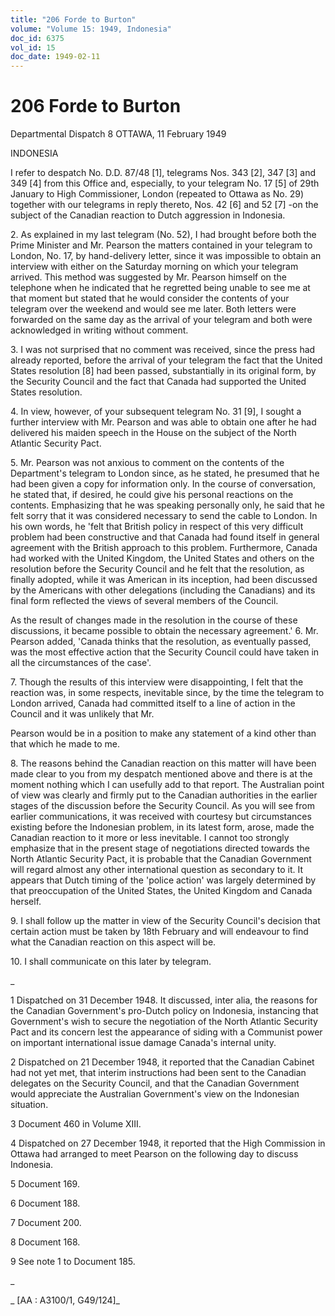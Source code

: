 ```yaml
---
title: "206 Forde to Burton"
volume: "Volume 15: 1949, Indonesia"
doc_id: 6375
vol_id: 15
doc_date: 1949-02-11
---
```


# 206 Forde to Burton

Departmental Dispatch 8 OTTAWA, 11 February 1949

INDONESIA

I refer to despatch No. D.D. 87/48 [1], telegrams Nos. 343 [2], 347 [3] and 349 [4] from this Office and, especially, to your telegram No. 17 [5] of 29th January to High Commissioner, London (repeated to Ottawa as No. 29) together with our telegrams in reply thereto, Nos. 42 [6] and 52 [7] -on the subject of the Canadian reaction to Dutch aggression in Indonesia.

2\. As explained in my last telegram (No. 52), I had brought before both the Prime Minister and Mr. Pearson the matters contained in your telegram to London, No. 17, by hand-delivery letter, since it was impossible to obtain an interview with either on the Saturday morning on which your telegram arrived. This method was suggested by Mr. Pearson himself on the telephone when he indicated that he regretted being unable to see me at that moment but stated that he would consider the contents of your telegram over the weekend and would see me later. Both letters were forwarded on the same day as the arrival of your telegram and both were acknowledged in writing without comment.

3\. I was not surprised that no comment was received, since the press had already reported, before the arrival of your telegram the fact that the United States resolution [8] had been passed, substantially in its original form, by the Security Council and the fact that Canada had supported the United States resolution.

4\. In view, however, of your subsequent telegram No. 31 [9], I sought a further interview with Mr. Pearson and was able to obtain one after he had delivered his maiden speech in the House on the subject of the North Atlantic Security Pact.

5\. Mr. Pearson was not anxious to comment on the contents of the Department's telegram to London since, as he stated, he presumed that he had been given a copy for information only. In the course of conversation, he stated that, if desired, he could give his personal reactions on the contents. Emphasizing that he was speaking personally only, he said that he felt sorry that it was considered necessary to send the cable to London. In his own words, he 'felt that British policy in respect of this very difficult problem had been constructive and that Canada had found itself in general agreement with the British approach to this problem. Furthermore, Canada had worked with the United Kingdom, the United States and others on the resolution before the Security Council and he felt that the resolution, as finally adopted, while it was American in its inception, had been discussed by the Americans with other delegations (including the Canadians) and its final form reflected the views of several members of the Council.

As the result of changes made in the resolution in the course of these discussions, it became possible to obtain the necessary agreement.' 6. Mr. Pearson added, 'Canada thinks that the resolution, as eventually passed, was the most effective action that the Security Council could have taken in all the circumstances of the case'.

7\. Though the results of this interview were disappointing, I felt that the reaction was, in some respects, inevitable since, by the time the telegram to London arrived, Canada had committed itself to a line of action in the Council and it was unlikely that Mr.

Pearson would be in a position to make any statement of a kind other than that which he made to me.

8\. The reasons behind the Canadian reaction on this matter will have been made clear to you from my despatch mentioned above and there is at the moment nothing which I can usefully add to that report. The Australian point of view was clearly and firmly put to the Canadian authorities in the earlier stages of the discussion before the Security Council. As you will see from earlier communications, it was received with courtesy but circumstances existing before the Indonesian problem, in its latest form, arose, made the Canadian reaction to it more or less inevitable. I cannot too strongly emphasize that in the present stage of negotiations directed towards the North Atlantic Security Pact, it is probable that the Canadian Government will regard almost any other international question as secondary to it. It appears that Dutch timing of the 'police action' was largely determined by that preoccupation of the United States, the United Kingdom and Canada herself.

9\. I shall follow up the matter in view of the Security Council's decision that certain action must be taken by 18th February and will endeavour to find what the Canadian reaction on this aspect will be.

10\. I shall communicate on this later by telegram.

_

1 Dispatched on 31 December 1948. It discussed, inter alia, the reasons for the Canadian Government's pro-Dutch policy on Indonesia, instancing that Government's wish to secure the negotiation of the North Atlantic Security Pact and its concern lest the appearance of siding with a Communist power on important international issue damage Canada's internal unity.

2 Dispatched on 21 December 1948, it reported that the Canadian Cabinet had not yet met, that interim instructions had been sent to the Canadian delegates on the Security Council, and that the Canadian Government would appreciate the Australian Government's view on the Indonesian situation.

3 Document 460 in Volume XIII.

4 Dispatched on 27 December 1948, it reported that the High Commission in Ottawa had arranged to meet Pearson on the following day to discuss Indonesia.

5 Document 169.

6 Document 188.

7 Document 200.

8 Document 168.

9 See note 1 to Document 185.

_

_ [AA : A3100/1, G49/124]_
